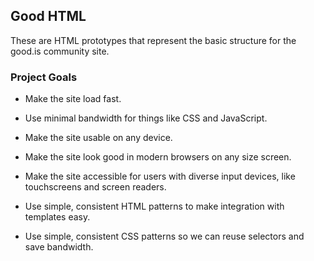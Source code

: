 ## Good HTML

These are HTML prototypes that represent the basic structure for the good.is community site.

### Project Goals

* Make the site load fast.

* Use minimal bandwidth for things like CSS and JavaScript.

* Make the site usable on any device.

* Make the site look good in modern browsers on any size screen.

* Make the site accessible for users with diverse input devices, like touchscreens and screen readers.

* Use simple, consistent HTML patterns to make integration with templates easy.

* Use simple, consistent CSS patterns so we can reuse selectors and save bandwidth.
